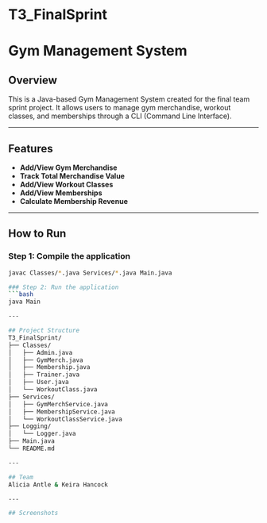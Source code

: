 # T3_FinalSprint

# Gym Management System

## Overview
This is a Java-based Gym Management System created for the final team sprint project. It allows users to manage gym merchandise, workout classes, and memberships through a CLI (Command Line Interface).

---

## Features
- **Add/View Gym Merchandise**
- **Track Total Merchandise Value**
- **Add/View Workout Classes**
- **Add/View Memberships**
- **Calculate Membership Revenue**

---

## How to Run

### Step 1: Compile the application
```bash
javac Classes/*.java Services/*.java Main.java

### Step 2: Run the application
```bash
java Main

---

## Project Structure
T3_FinalSprint/
├── Classes/
│   ├── Admin.java
│   ├── GymMerch.java
│   ├── Membership.java
│   ├── Trainer.java
│   ├── User.java
│   └── WorkoutClass.java
├── Services/
│   ├── GymMerchService.java
│   ├── MembershipService.java
│   └── WorkoutClassService.java
├── Logging/
│   └── Logger.java
├── Main.java
└── README.md

---

## Team
Alicia Antle & Keira Hancock

---

## Screenshots

